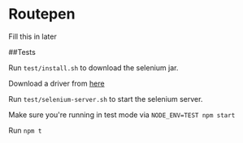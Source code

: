 # Routepen

Fill this in later

##Tests

Run `test/install.sh` to download the selenium jar.

Download a driver from [here](selenium-server.sh)

Run `test/selenium-server.sh` to start the selenium server.

Make sure you're running in test mode via `NODE_ENV=TEST npm start`

Run `npm t`
